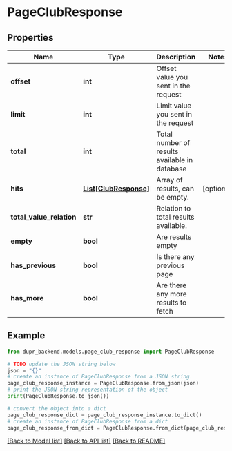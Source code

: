 # PageClubResponse


## Properties

Name | Type | Description | Notes
------------ | ------------- | ------------- | -------------
**offset** | **int** | Offset value you sent in the request | 
**limit** | **int** | Limit value you sent in the request | 
**total** | **int** | Total number of results available in database | 
**hits** | [**List[ClubResponse]**](ClubResponse.md) | Array of results, can be empty. | [optional] 
**total_value_relation** | **str** | Relation to total results available. | 
**empty** | **bool** | Are results empty | 
**has_previous** | **bool** | Is there any previous page | 
**has_more** | **bool** | Are there any more results to fetch | 

## Example

```python
from dupr_backend.models.page_club_response import PageClubResponse

# TODO update the JSON string below
json = "{}"
# create an instance of PageClubResponse from a JSON string
page_club_response_instance = PageClubResponse.from_json(json)
# print the JSON string representation of the object
print(PageClubResponse.to_json())

# convert the object into a dict
page_club_response_dict = page_club_response_instance.to_dict()
# create an instance of PageClubResponse from a dict
page_club_response_from_dict = PageClubResponse.from_dict(page_club_response_dict)
```
[[Back to Model list]](../README.md#documentation-for-models) [[Back to API list]](../README.md#documentation-for-api-endpoints) [[Back to README]](../README.md)


